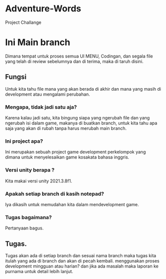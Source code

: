 # Adventure-Words
Project Challange

# Ini Main branch
Dimana tempat untuk proses semua UI MENU, Codingan, dan segala file yang telah di review sebelumnya dan di terima, maka di taruh disini.

## Fungsi
Untuk kita tahu file mana yang akan berada di akhir dan mana yang masih di development atau mengalami perubahan.

### Mengapa, tidak jadi satu aja?
Karena kalau jadi satu, kita bingung siapa yang ngerubah file dan yang ngerubah isi dalam game, makanya di buatkan branch, untuk kita tahu apa saja yang akan di rubah
tanpa harus merubah main branch.

### Ini project apa?
Ini merupakan sebuah project game development perkelompok yang dimana untuk menyelesaikan game kosakata bahasa inggris.

### Versi unity berapa ?
Kita makai versi unity 2021.3.8f1.

### Apakah setiap branch di kasih notepad?
Iya dikasih untuk memudahan kita dalam mendevelopment game.

### Tugas bagaimana?
Pertanyaan bagus.

## Tugas.
Tugas akan ada di setiap branch dan sesuai nama branch maka tugas kita itulah yang ada di branch dan akan di pecah kembali.
menggunakan proses development mingguan atau harian? dan jika ada masalah maka laporan ke purnama untuk detail lebih lanjut.

